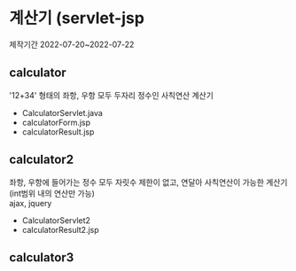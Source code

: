 # 계산기 (servlet-jsp
제작기간 2022-07-20~2022-07-22
## calculator
'12+34' 형태의 좌항, 우항 모두 두자리 정수인 사칙연산 계산기<br/>
+ CalculatorServlet.java <br/>
+ calculatorForm.jsp <br/>
+ calculatorResult.jsp <br/>

## calculator2
좌항, 우항에 들어가는 정수 모두 자릿수 제한이 없고, 연달아 사칙연산이 가능한 계산기 (int범위 내의 연산만 가능)<br/>
ajax, jquery<br/>
+ CalculatorServlet2 <br/>
+ calculatorResult2.jsp <br/>

## calculator3
